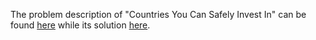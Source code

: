 The problem description of "Countries You Can Safely Invest In" can be found [here](https://leetcode.com/problems/countries-you-can-safely-invest-in/description/) while its solution [here](https://github.com/aurimas13/Solutions-To-Problems/blob/main/LeetCode/SQL%20Solutions/Countries%20You%20Can%20Safely%20Invest%20In/countries.sql).

